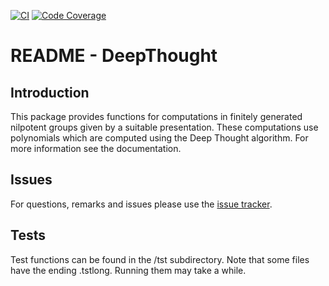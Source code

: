 [![CI](https://github.com/gap-packages/DeepThought/actions/workflows/CI.yml/badge.svg)](https://github.com/gap-packages/DeepThought/actions/workflows/CI.yml)
[![Code Coverage](https://codecov.io/github/gap-packages/DeepThought/coverage.svg?branch=master&token=)](https://codecov.io/gh/gap-packages/DeepThought)

# README - DeepThought

## Introduction

This package provides functions for computations in finitely generated
nilpotent groups given by a suitable presentation. These computations use
polynomials which are computed using the Deep Thought algorithm. For more
information see the documentation.

## Issues

For questions, remarks and issues please use the [issue tracker](
https://github.com/gap-packages/DeepThought/issues). 

## Tests

Test functions can be found in the /tst subdirectory. Note that some files
have the ending .tstlong. Running them may take a while.
